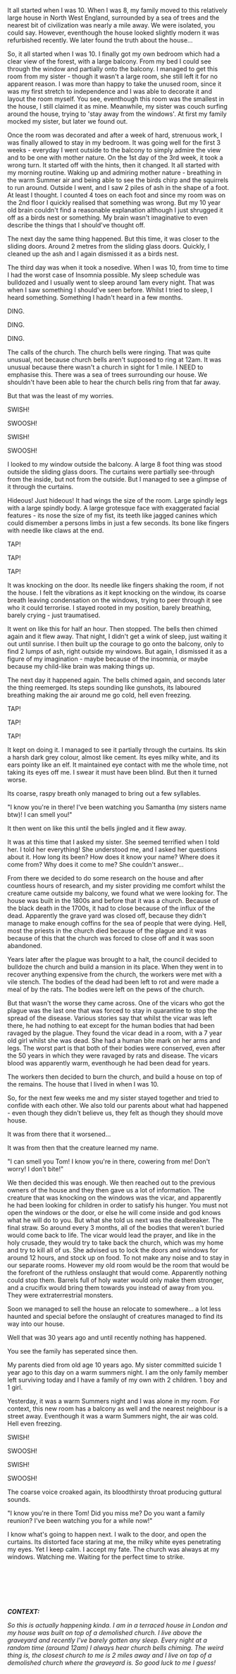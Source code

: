 It all started when I was 10. When I was 8, my family moved to this relatively large house in North West England, surrounded by a sea of trees and the nearest bit of civilization was nearly a mile away. We were isolated, you could say. However, eventhough the house looked slightly modern it was refurbished recently. We later found the truth about the house...

So, it all started when I was 10. I finally got my own bedroom which had a clear view of the forest, with a large balcony. From my bed I could see through the window and partially onto the balcony. I managed to get this room from my sister - though it wasn't a large room, she still left it for no apparent reason. I was more than happy to take the unused room, since it was my first stretch to independence and I was able to decorate it and layout the room myself. You see, eventhough this room was the smallest in the house, I still claimed it as mine. Meanwhile, my sister was couch surfing around the house, trying to 'stay away from the windows'. At first my family mocked my sister, but later we found out.

Once the room was decorated and after a week of hard, strenuous work,  I was finally allowed to stay in my bedroom. It was going well for the first 3 weeks - everyday I went outside to the balcony to simply admire the view and to be one with mother nature. On the 1st day of the 3rd week, it took a wrong turn. It started off with the hints, then it changed. It all started with my morning routine. Waking up and admiring mother nature - breathing in the warm Summer air and being able to see the birds chirp and the squirrels to run around. Outside I went, and I saw 2 piles of ash in the shape of a foot. At least I thought. I counted 4 toes on each foot and since my room was on the 2nd floor I quickly realised that something was wrong. But my 10 year old brain couldn't find a reasonable explanation although I just shrugged it off as a birds nest or something. My brain wasn't imaginative to even describe the things that I should've thought off.

The next day the same thing happened. But this time, it was closer to the sliding doors. Around 2 metres from the sliding glass doors. Quickly, I cleaned up the ash and I again dismissed it as a birds nest.

The third day was when it took a nosedive. When I was 10, from time to time I had the worst case of Insomnia possible. My sleep schedule was bulldozed and I usually went to sleep around 1am every night. That was when I saw something I should've seen before. Whilst I tried to sleep, I heard something. Something I hadn't heard in a few months.

DING.

DING.

DING.

The calls of the church. The church bells were ringing. That was quite unusual, not because church bells aren't supposed to ring at 12am. It was unusual because there wasn't a church in sight for 1 mile. I NEED to emphasise this. There was a sea of trees surrounding our house. We shouldn't have been able to hear the church bells ring from that far away.

But that was the least of my worries.

SWISH!

SWOOSH!

SWISH!

SWOOSH!

I looked to my window outside the balcony. A large 8 foot thing was stood outside the sliding glass doors. The curtains were partially see-through from the inside, but not from the outside. But I managed to see a glimpse of it through the curtains.

Hideous! Just hideous! It had wings the size of the room. Large spindly legs with a large spindly body. A large grotesque face with exaggerated facial features - its nose the size of my fist, its teeth like jagged canines which could dismember a persons limbs in just a few seconds. Its bone like fingers with needle like claws at the end.

TAP!

TAP!

TAP!

It was knocking on the door. Its needle like fingers shaking the room, if not the house. I felt the vibrations as it kept knocking on the window, its coarse breath leaving condensation on the windows, trying to peer through it see who it could terrorise. I stayed rooted in my position, barely breathing, barely crying - just traumatised.

It went on like this for half an hour. Then stopped. The bells then chimed again and it flew away. That night, I didn't get a wink of sleep, just waiting it out until sunrise. I then built up the courage to go onto the balcony, only to find 2 lumps of ash, right outside my windows. But again, I dismissed it as a figure of my imagination - maybe because of the insomnia, or maybe because my child-like brain was making things up.

The next day it happened again. The bells chimed again, and seconds later the thing reemerged. Its steps sounding like gunshots, its laboured breathing making the air around me go cold, hell even freezing.

TAP!

TAP!

TAP!

It kept on doing it. I managed to see it partially through the curtains. Its skin a harsh dark grey colour, almost like cement. Its eyes milky white, and its ears pointy like an elf. It maintained eye contact with me the whole time, not taking its eyes off me. I swear it must have been blind. But then it turned worse.

Its coarse, raspy breath only managed to bring out a few syllables.

"I know you're in there! I've been watching you Samantha (my sisters name btw)! I can smell you!"

It then went on like this until the bells jingled and it flew away.

It was at this time that I asked my sister. She seemed terrified when I told her. I told her everything! She understood me, and I asked her questions about it. How long its been? How does it know your name? Where does it come from? Why does it come to me? She couldn't answer...

From there we decided to do some research on the house and after countless hours of research, and my sister providing me comfort whilst the creature came outside my balcony, we found what we were looking for. The house was built in the 1800s and before that it was a church. Because of the black death in the 1700s, it had to close because of the influx of the dead. Apparently the grave yard was closed off, because they didn't manage to make enough coffins for the sea of people that were dying. Hell, most the priests in the church died because of the plague and it was because of this that the church was forced to close off and it was soon abandoned.

Years later after the plague was brought to a halt, the council decided to bulldoze the church and build a mansion in its place. When they went in to recover anything expensive from the church, the workers were met with a vile stench. The bodies of the dead had been left to rot and were made a meal of by the rats. The bodies were left on the pews of the church.

But that wasn't the worse they came across. One of the vicars who got the plague was the last one that was forced to stay in quarantine to stop the spread of the disease. Various stories say that whilst the vicar was left there, he had nothing to eat except for the human bodies that had been ravaged by the plague. They found the vicar dead in a room, with a 7 year old girl whilst she was dead. She had a human bite mark on her arms and legs. The worst part is that both of their bodies were conserved, even after the 50 years in which they were ravaged by rats and disease. The vicars blood was apparently warm, eventhough he had been dead for years.

The workers then decided to burn the church, and build a house on top of the remains. The house that I lived in when I was 10.

So, for the next few weeks me and my sister stayed together and tried to confide with each other. We also told our parents about what had happened - even though they didn't believe us, they felt as though they should move house.

It was from there that it worsened...

It was from then that the creature learned my name.

"I can smell you Tom! I know you're in there, cowering from me! Don't worry! I don't bite!"

We then decided this was enough. We then reached out to the previous owners of the house and they then gave us a lot of information. The creature that was knocking on the windows was the vicar, and apparently he had been looking for children in order to satisfy his hunger. You must not open the windows or the door, or else he will come inside and god knows what he will do to you. But what she told us next was the dealbreaker. The final straw. So around every 3 months, all of the bodies that weren't buried would come back to life. The vicar would lead the prayer, and like in the holy crusade, they would try to take back the church, which was my home and try to kill all of us. She advised us to lock the doors and windows for around 12 hours, and stock up on food. To not make any noise and to stay in our separate rooms. However my old room would be the room that would be the forefront of the ruthless onslaught that would come. Apparently nothing could stop them. Barrels full of holy water would only make them stronger, and a crucifix would bring them towards you instead of away from you. They were extraterrestrial monsters.

Soon we managed to sell the house an relocate to somewhere... a lot less haunted and special before the onslaught of creatures managed to find its way into our house.

Well that was 30 years ago and until recently nothing has happened.

You see the family has seperated since then.

My parents died from old age 10 years ago. My sister committed suicide 1 year ago to this day on a warm summers night. I am the only family member left surviving today and I have a family of my own with 2 children. 1 boy and 1 girl.

Yesterday, it was a warm Summers night and I was alone in my room. For context, this new room has a balcony as well and the nearest neighbour is a street away. Eventhough it was a warm Summers night, the air was cold. Hell even freezing.

SWISH!

SWOOSH!

SWISH!

SWOOSH!

The coarse voice croaked again, its bloodthirsty throat producing guttural sounds.

"I know you're in there Tom! Did you miss me? Do you want a family reunion? I've been watching you for a while now!"

I know what's going to happen next. I walk to the door, and open the curtains. Its distorted face staring at me, the milky white eyes penetrating my eyes. Yet I keep calm. I accept my fate. The church was always at my windows. Watching me. Waiting for the perfect time to strike.

&#x200B;

&#x200B;

&#x200B;

***CONTEXT:***

*So this is actually happening kinda. I am in a terraced house in London and my house was built on top of a demolished church. I live above the graveyard and recently I've barely gotten any sleep. Every night at a random time (around 12am) I always hear church bells chiming. The weird thing is, the closest church to me is 2 miles away and I live on top of a demolished church where the graveyard is. So good luck to me I guess!*